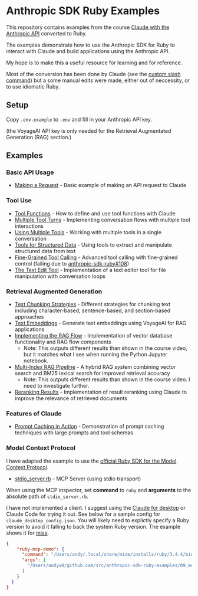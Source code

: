 # Anthropic SDK Ruby Examples

This repository contains examples from the course [Claude with the Anthropic API](https://anthropic.skilljar.com/claude-with-the-anthropic-api/) converted to Ruby.

The examples demonstrate how to use the Anthropic SDK for Ruby to interact with Claude and build applications using the Anthropic API.

My hope is to make this a useful resource for learning and for reference.

Most of the conversion has been done by Claude (see the [custom slash command](/.claude/commands/convert.md)) but a some manual edits were made, either out of neccessity, or to use idiomatic Ruby.

## Setup

Copy `.env.example` to `.env` and fill in your Anthropic API key.

(the VoyageAI API key is only needed for the Retrieval Augmentated Generation (RAG) section.)

## Examples

### Basic API Usage
- [Making a Request](03_accessing_claude_with_the_api/03_making_a_request) - Basic example of making an API request to Claude

### Tool Use
- [Tool Functions](06_tool_use_with_claude/03_tool_functions) - How to define and use tool functions with Claude
- [Multiple Tool Turns](06_tool_use_with_claude/08_implementing_multiple_turns) - Implementing conversation flows with multiple tool interactions
- [Using Multiple Tools](06_tool_use_with_claude/09_using_multiple_tools) - Working with multiple tools in a single conversation
- [Tools for Structured Data](06_tool_use_with_claude/11_tools_for_structured_data) - Using tools to extract and manipulate structured data from text
- [Fine-Grained Tool Calling](06_tool_use_with_claude/12_fine_grained_tool_calling) - Advanced tool calling with fine-grained control (failing due to [anthropic-sdk-ruby#108](https://github.com/anthropics/anthropic-sdk-ruby/issues/108))
- [The Text Edit Tool](06_tool_use_with_claude/13_the_text_edit_tool) - Implementation of a text editor tool for file manipulation with conversation loops

### Retrieval Augmented Generation
- [Text Chunking Strategies](07_retrieval_augmented_generation/02_text_chunking_strategies) - Different strategies for chunking text including character-based, sentence-based, and section-based approaches
- [Text Embeddings](07_retrieval_augmented_generation/03_text_embeddings) - Generate text embeddings using VoyageAI for RAG applications
- [Implementing the RAG Flow](07_retrieval_augmented_generation/05_implementing_the_rag_flow) - Implementation of vector database functionality and RAG flow components
  - Note: This outputs different results than shown in the course video, but it matches what I see when running the Python Jupyter notebook.
- [Multi-Index RAG Pipeline](07_retrieval_augmented_generation/07_a_multi_index_rag_pipeline) - A hybrid RAG system combining vector search and BM25 lexical search for improved retrieval accuracy
  - Note: This outputs different results than shown in the course video. I need to investigate further.
- [Reranking Results](07_retrieval_augmented_generation/08_reranking_results) - Implementation of result reranking using Claude to improve the relevance of retrieved documents

### Features of Claude
- [Prompt Caching in Action](08_features_of_claude/07_prompt_caching_in_action) - Demonstration of prompt caching techniques with large prompts and tool schemas

### Model Context Protocol

I have adapted the example to use the [official Ruby SDK for the Model Context Protocol](https://github.com/modelcontextprotocol/ruby-sdk).

- [stdio_server.rb](09_model_context_protocol/stdio_server.rb) - MCP Server (using stdio transport)

When using the MCP inspector, set **command** to `ruby` and **arguments** to the absolute path of `stdio_server.rb`.

I have not implemented a client. I suggest using the [Claude for desktop](https://claude.ai/download) or Claude Code for trying it out. See below for a sample config for `claude_desktop_config.json`. You will likely need to explictly specify a Ruby version to avoid it falling to back the system Ruby version. The example shows it for [mise](https://mise.jdx.dev/lang/ruby.html).

```json
{
    "ruby-mcp-demo": {
      "command": "/Users/andy/.local/share/mise/installs/ruby/3.4.4/bin/ruby",
      "args": [
        "/Users/andyw8/github.com/src/anthropic-sdk-ruby-examples/09_model_context_protocol/stdio_server.rb"
      ]
    }
  }
}
```
